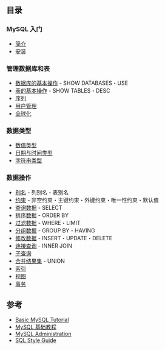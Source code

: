 ## 目录

### MySQL 入门

- [简介](入门/简介.md)
- [安装](入门/安装.md)

### 管理数据库和表

- [数据库的基本操作](管理数据库和表/数据库的基本操作.md) - SHOW DATABASES・USE
- [表的基本操作](管理数据库和表/表的基本操作.md) - SHOW TABLES・DESC
- [序列](管理数据库和表/序列.md)
- [用户管理](管理数据库和表/用户管理.md)
- [全球化](管理数据库和表/全球化.md)

### 数据类型

- [数值类型](数据类型/数值类型.md)
- [日期与时间类型](数据类型/日期与时间类型.md)
- [字符串类型](数据类型/字符串类型.md)

### 数据操作

- [别名](数据操作/别名.md) - 列别名・表别名
- [约束](数据操作/约束.md) - 非空约束・主键约束・外键约束・唯一性约束・默认值
- [查询数据](数据操作/查询数据.md) - SELECT
- [排序数据](数据操作/排序数据.md) - ORDER BY
- [过滤数据](数据操作/过滤数据.md) - WHERE・LIMIT
- [分组数据](数据操作/分组数据.md) - GROUP BY・HAVING
- [修改数据](数据操作/修改数据.md) - INSERT・UPDATE・DELETE
- [连接查询](数据操作/连接查询.md) - INNER JOIN
- [子查询](数据操作/子查询.md)
- [合并结果集](数据操作/合并结果集.md) - UNION
- [索引](数据操作/索引.md)
- [视图](数据操作/视图.md)
- [事务](数据操作/事务.md)

## 参考

- [Basic MySQL Tutorial](http://www.mysqltutorial.org/basic-mysql-tutorial.aspx)
- [MySQL 基础教程](https://www.yiibai.com/mysql/basic-mysql.html)
- [MySQL Administration](https://www.mysqltutorial.org/mysql-administration.aspx)
- [SQL Style Guide](https://www.sqlstyle.guide/zh/)
